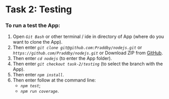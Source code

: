 # Task 2: Testing

### To run a test the App:

1. Open _`Git Bash`_ or other terminal / ide in directory of App (where do you want to clone the App).
2. Then enter _`git clone git@github.com:Praddby/nodejs.git`_ or _`https://github.com/Praddby/nodejs.git`_ or Download ZIP from [GitHub](https://github.com/Praddby/nodejs).
3. Then enter _`cd nodejs`_ (to enter the App folder).
4. Then enter _`git checkout task-2/testing`_ (to select the branch with the App).
5. Then enter _`npm install`_.
6. Then enter follow at the command line:
   - _`npm test`_;
   - _`npm run coverage`_.
